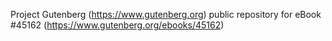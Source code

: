 Project Gutenberg (https://www.gutenberg.org) public repository for eBook #45162 (https://www.gutenberg.org/ebooks/45162)
